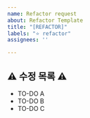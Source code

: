 ```yaml
---
name: Refactor request
about: Refactor Template
title: "[REFACTOR]"
labels: "⭐️ refactor"
assignees: ''

---
```


##  ⚠️ 수정 목록  ⚠️
- TO-DO A
- TO-DO B
- TO-DO C
